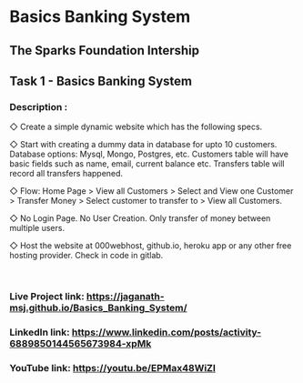 # Basics Banking System

## The Sparks Foundation Intership
## Task 1 - Basics Banking System

### Description : 
◇ Create a simple dynamic website which has the following specs.

◇ Start with creating a dummy data in database for upto 10 customers. Database options: Mysql, Mongo, Postgres, etc. Customers table will have basic fields such as name, email, current balance etc. Transfers table will record all transfers happened.

◇ Flow: Home Page > View all Customers > Select and View one Customer > Transfer Money > Select customer to transfer to > View all Customers.

◇ No Login Page. No User Creation. Only transfer of money between multiple users.

◇ Host the website at 000webhost, github.io, heroku app or any other free hosting provider. Check in code in gitlab.

<br>

### Live Project link: https://jaganath-msj.github.io/Basics_Banking_System/

### LinkedIn link: https://www.linkedin.com/posts/activity-6889850144565673984-xpMk

### YouTube link: https://youtu.be/EPMax48WiZI
